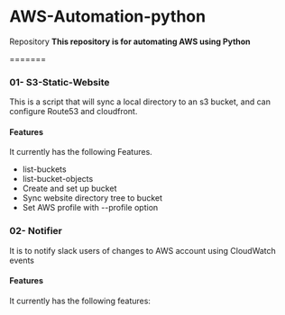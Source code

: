 # AWS-Automation-python
Repository
**This repository is for automating AWS using Python**

=======
### 01- S3-Static-Website

This is a script that will sync a local directory to an s3 bucket, and can configure Route53 and cloudfront.


#### Features
It currently has the following Features.

- list-buckets
- list-bucket-objects
- Create and set up bucket
- Sync website directory tree to bucket
- Set AWS profile with --profile option

### 02- Notifier
It is to notify slack users of changes to AWS account using CloudWatch events

#### Features
It currently has the following features:
